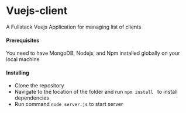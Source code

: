 # Vuejs-client
A Fullstack Vuejs Application for managing list of clients

#### Prerequisites
You need to have MongoDB, Nodejs, and Npm installed globally on your local machine


#### Installing
* Clone the repository
* Navigate to the location of the folder and run ```npm install ``` to install dependencies
* Run command ```node server.js``` to start server
